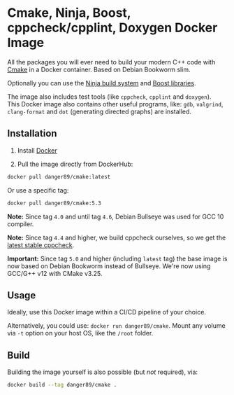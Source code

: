 # Cmake, Ninja, Boost, cppcheck/cpplint, Doxygen Docker Image

All the packages you will ever need to build your modern C++ code with [Cmake](https://cmake.org/) in a Docker container. Based on Debian Bookworm slim.

Optionally you can use the [Ninja build system](https://ninja-build.org/) and [Boost libraries](https://www.boost.org/).

The image also includes test tools (like `cppcheck`, `cpplint` and `doxygen`).  
This Docker image also contains other useful programs, like: `gdb`, `valgrind`, `clang-format` and `dot` (generating directed graphs) are installed.

## Installation

1. Install [Docker](https://www.docker.com/)

2. Pull the image directly from DockerHub:

```sh
docker pull danger89/cmake:latest
```

Or use a specific tag:

```sh
docker pull danger89/cmake:5.3
```

**Note:** Since tag `4.0` and until tag `4.6`, Debian Bullseye was used for GCC 10 compiler.

**Note:** Since tag `4.4` and higher, we build cppcheck ourselves, so we get the [latest stable cppcheck](https://cppcheck.sourceforge.io/).

**Important:** Since tag `5.0` and higher (including `latest` tag) the base image is now based on Debian Bookworm instead of Bullseye. We're now using GCC/G++ v12 with CMake v3.25.

## Usage

Ideally, use this Docker image within a CI/CD pipeline of your choice.

Alternatively, you could use: `docker run danger89/cmake`. Mount any volume via `-t` option on your host OS, like the `/root` folder.

## Build

Building the image yourself is also possible (but _not_ required), via:

```sh
docker build --tag danger89/cmake .
```
